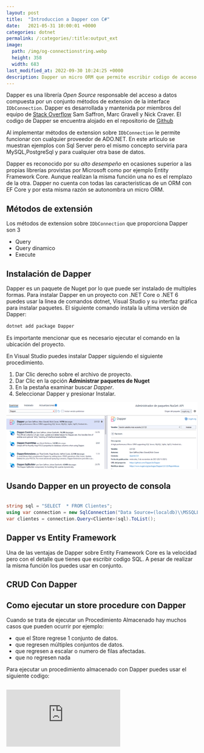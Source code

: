 ```yaml
---
layout: post
title:  "Introduccion a Dapper con C#"
date:   2021-05-31 10:00:01 +0000
categories: dotnet
permalink: /:categories/:title:output_ext
image:
  path: /img/og-connectionstring.webp
  height: 358
  width: 683
last_modified_at: 2022-09-30 10:24:25 +0000
description: Dapper un micro ORM que permite escribir codigo de acceso a datos con C#. Se puede usar con SQL Server, MySQL, Oracle, PostgreSQL, Firebird y SQLite. 
---
```


Dapper es una librería _Open Source_ responsable del acceso a datos compuesta por un conjunto métodos de extension de la interface `IDbConnection`. Dapper es desarrollada y mantenida por miembros del equipo de [Stack Overflow](https://stackoverflow.com/) Sam Saffron, Marc Gravell y Nick Craver. El codigo de Dapper se encuentra alojado en el repositorio de [Github](https://github.com/DapperLib/Dapper)

Al implementar métodos de extension sobre `IDbConnection` le permite funcionar con cualquier proveedor de ADO.NET. En este articulo se muestran ejemplos con Sql Server pero el mismo concepto serviría para MySQL,PostgreSql y para cualquier otra base de datos.

Dapper es reconocido por su _alto desempeño_ en ocasiones superior a las propias librerías provistas por Microsoft como por ejemplo Entity Framework Core. Aunque realizan la misma función una no es el remplazo de la otra. Dapper no cuenta con todas las caracteristicas de un ORM con EF Core y por esta misma razón se autonombra un micro ORM.

## Métodos de extensión

Los métodos de extension sobre `IDbConnection` que proporciona Dapper son 3

* Query
* Query dinamico
* Execute

## Instalación de Dapper

Dapper es un paquete de Nuget por lo que puede ser instalado de multiples formas. Para instalar Dapper en un proyecto con .NET Core o .NET 6 puedes usar la linea de comandos dotnet, Visual Studio y su interfaz gráfica para instalar paquetes. El siguiente comando instala la ultima versión de Dapper:

```cmd
dotnet add package Dapper
```

Es importante mencionar que es necesario ejecutar el comando en la ubicación del proyecto.

En Visual Studio puedes instalar Dapper siguiendo el siguiente procedimiento.

1. Dar Clic derecho sobre el archivo de proyecto.
2. Dar Clic en la opción **Administrar paquetes de Nuget**
3. En la pestaña examinar buscar _Dapper_.
4. Seleccionar Dapper y presionar Instalar.

<img src="/img/dapperinstallvisualstudio.png" loading="lazy" alt="Captura de pantalla la instalación de Dapper en Visual Studio 2022">

## Usando Dapper en un proyecto de consola

```sql

```

```cs
string sql = "SELECT  * FROM Clientes";
using var connection = new SqlConnection("Data Source=(localdb)\\MSSQLLocalDB;Initial Catalog=minimalAPI;Integrated Security=True;");
var clientes = connection.Query<Cliente>(sql).ToList();
```

## Dapper vs Entity Framework

Una de las ventajas de Dapper sobre Entity Framework Core es la velocidad pero con el detalle que tienes que escribir codigo SQL. A pesar de realizar la misma función los puedes usar en conjunto.

## CRUD Con Dapper

## Como ejecutar un store procedure con Dapper

Cuando se trata de ejecutar un Procedimiento Almacenado  hay muchos casos que pueden ocurrir por ejemplo:

* que el Store regrese 1 conjunto de datos.
* que regresen múltiples conjuntos de datos.
* que regresen a escalar o numero de filas afectadas.
* que no regresen nada

Para ejecutar un procedimiento almacenado con Dapper puedes usar el siguiente codigo:

```cs

```

<div class="video-responsive">
<iframe  loading="lazy" src="https://www.youtube.com/embed/n7JwJDm4uVU" frameborder="0" allow="accelerometer; autoplay; encrypted-media; gyroscope; picture-in-picture" allowfullscreen></iframe>
</div>
